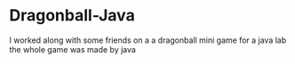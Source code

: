 # Dragonball-Java
I worked along with some friends on a a dragonball mini game for a java lab the whole game was made by java
